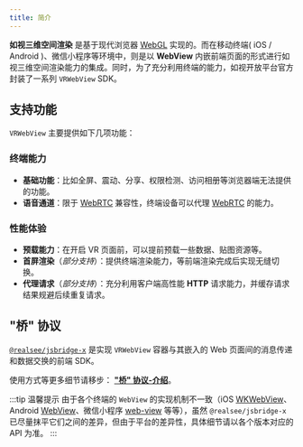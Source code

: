 ```yaml
---
title: 简介
---
```


**如视三维空间渲染** 是基于现代浏览器 [WebGL](https://www.khronos.org/webgl/) 实现的。而在移动终端( iOS / Android )、微信小程序等环境中，则是以 **WebView** 内嵌前端页面的形式进行如视三维空间渲染能力的集成。同时，为了充分利用终端的能力，如视开放平台官方封装了一系列 `VRWebView` SDK。

## 支持功能

`VRWebView` 主要提供如下几项功能：

### 终端能力

- **基础功能**：比如全屏、震动、分享、权限检测、访问相册等浏览器端无法提供的功能。
- **语音通道**：限于 [WebRTC](https://webrtc.org/) 兼容性，终端设备可以代理 [WebRTC](https://webrtc.org/) 的能力。

### 性能体验

- **预载能力**：在开启 VR 页面前，可以提前预载一些数据、贴图资源等。
- **首屏渲染**（*部分支持*）：提供终端渲染能力，等前端渲染完成后实现无缝切换。
- **代理请求**（*部分支持*）：充分利用客户端高性能 **HTTP** 请求能力，并缓存请求结果规避后续重复请求。

## "桥" 协议

[`@realsee/jsbridge-x`](https://www.npmjs.com/package/@realsee/jsbridge-x) 是实现 `VRWebView` 容器与其嵌入的 Web 页面间的消息传递和数据交换的前端 SDK。

使用方式等更多细节请移步： **["桥" 协议-介绍](/docs/webview/jsbridge/intro)**。

:::tip 温馨提示 
由于各个终端的 `WebView` 的实现机制不一致（iOS [WKWebView](https://developer.apple.com/documentation/webkit/wkwebview)、Android [WebView](https://developer.android.com/reference/android/webkit/WebView)、微信小程序 [web-view](https://developers.weixin.qq.com/miniprogram/dev/component/web-view.html) 等等），虽然 `@realsee/jsbridge-x` 已尽量抹平它们之间的差异，但由于平台的差异性，具体细节请以各个版本对应的 API 为准。
:::
